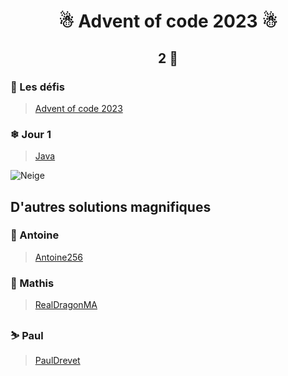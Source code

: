 # <p align="center">☃ Advent of code 2023 ☃</p>

## <p align="center">2 🌟</p>

### 📅 Les défis
> [Advent of code 2023](https://adventofcode.com/2023)

### ❄ Jour 1
> [Java](https://github.com/Elyroma/AdventOfCode/tree/main/day1)

![Neige](snow.gif)

## D'autres solutions magnifiques
### 🎄 Antoine
> [Antoine256](https://github.com/Antoine256/advent-of-code-2023)

### 🎅 Mathis
> [RealDragonMA](https://github.com/RealDragonMA/Advent-of-code-2023)

### ⛷ Paul
> [PaulDrevet](https://github.com/PaulDrevet/advent_of_code_2023)